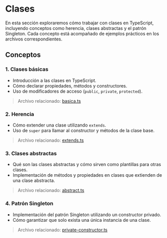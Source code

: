 # Clases

En esta sección exploraremos cómo trabajar con clases en TypeScript, incluyendo conceptos como herencia, clases abstractas y el patrón Singleton. Cada concepto está acompañado de ejemplos prácticos en los archivos correspondientes.


## Conceptos

### 1. **Clases básicas**
- Introducción a las clases en TypeScript.
- Cómo declarar propiedades, métodos y constructores.
- Uso de modificadores de acceso (`public`, `private`, `protected`).

> Archivo relacionado: [basica.ts](basica.ts)

### 2. **Herencia**
- Cómo extender una clase utilizando `extends`.
- Uso de `super` para llamar al constructor y métodos de la clase base.

> Archivo relacionado: [extends.ts](extends.ts)

### 3. **Clases abstractas**
- Qué son las clases abstractas y cómo sirven como plantillas para otras clases.
- Implementación de métodos y propiedades en clases que extienden de una clase abstracta.

> Archivo relacionado: [abstract.ts](abstract.ts)

### 4. **Patrón Singleton**
- Implementación del patrón Singleton utilizando un constructor privado.
- Cómo garantizar que solo exista una única instancia de una clase.

> Archivo relacionado: [private-constructor.ts](private-constructor.ts)
